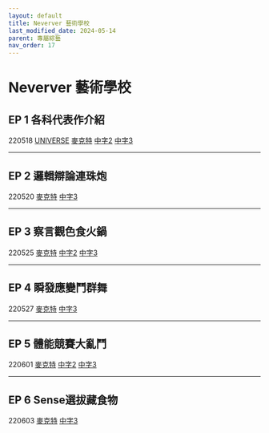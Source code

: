 ```yaml
---
layout: default
title: Neverver 藝術學校
last_modified_date: 2024-05-14
parent: 專屬綜藝
nav_order: 17
---
```


# Neverver 藝術學校

## EP 1 各科代表作介紹

220518 [UNIVERSE]() [麥克特]() [中字2]() [中字3]()

---

## EP 2 邏輯辯論連珠炮

220520 [麥克特]() [中字3]()

---

## EP 3 察言觀色食火鍋

220525 [麥克特]() [中字2]() [中字3]()

---

## EP 4 瞬發應變鬥群舞

220527 [麥克特]() [中字3]()

---

## EP 5 體能競賽大亂鬥

220601 [麥克特]() [中字2]() [中字3]()

---

## EP 6 Sense選拔藏食物

220603 [麥克特]() [中字3]()
